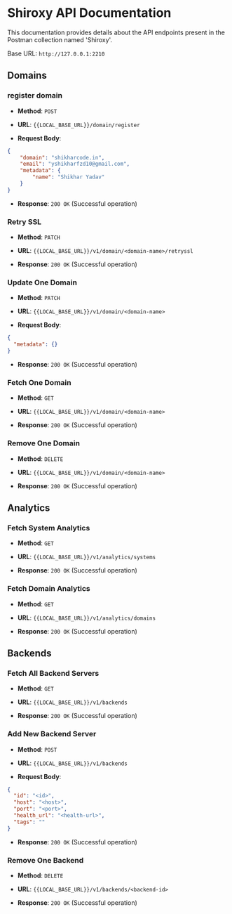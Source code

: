 # Shiroxy API Documentation

This documentation provides details about the API endpoints present in the Postman collection named 'Shiroxy'.

Base URL: `http://127.0.0.1:2210`

## Domains

### register domain

- **Method**: `POST`

- **URL**: `{{LOCAL_BASE_URL}}/domain/register`

- **Request Body**:

```json
{
    "domain": "shikharcode.in",
    "email": "yshikharfzd10@gmail.com",
    "metadata": {
        "name": "Shikhar Yadav"
    }
}

```

- **Response**: `200 OK` (Successful operation)

### Retry SSL

- **Method**: `PATCH`

- **URL**: `{{LOCAL_BASE_URL}}/v1/domain/<domain-name>/retryssl`

- **Response**: `200 OK` (Successful operation)

### Update One Domain

- **Method**: `PATCH`

- **URL**: `{{LOCAL_BASE_URL}}/v1/domain/<domain-name>`

- **Request Body**:

```json
{
  "metadata": {}
}
```

- **Response**: `200 OK` (Successful operation)

### Fetch One Domain

- **Method**: `GET`

- **URL**: `{{LOCAL_BASE_URL}}/v1/domain/<domain-name>`

- **Response**: `200 OK` (Successful operation)

### Remove One Domain

- **Method**: `DELETE`

- **URL**: `{{LOCAL_BASE_URL}}/v1/domain/<domain-name>`

- **Response**: `200 OK` (Successful operation)

## Analytics

### Fetch System Analytics

- **Method**: `GET`

- **URL**: `{{LOCAL_BASE_URL}}/v1/analytics/systems`

- **Response**: `200 OK` (Successful operation)

### Fetch Domain Analytics

- **Method**: `GET`

- **URL**: `{{LOCAL_BASE_URL}}/v1/analytics/domains`

- **Response**: `200 OK` (Successful operation)

## Backends

### Fetch All Backend Servers

- **Method**: `GET`

- **URL**: `{{LOCAL_BASE_URL}}/v1/backends`

- **Response**: `200 OK` (Successful operation)

### Add New Backend Server

- **Method**: `POST`

- **URL**: `{{LOCAL_BASE_URL}}/v1/backends`

- **Request Body**:

```json
{
  "id": "<id>",
  "host": "<host>",
  "port": "<port>",
  "health_url": "<health-url>",
  "tags": ""
}
```

- **Response**: `200 OK` (Successful operation)

### Remove One Backend

- **Method**: `DELETE`

- **URL**: `{{LOCAL_BASE_URL}}/v1/backends/<backend-id>`

- **Response**: `200 OK` (Successful operation)

